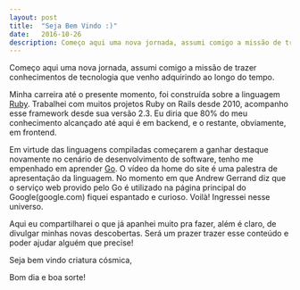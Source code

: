 ```yaml
---
layout: post
title:  "Seja Bem Vindo :)"
date:   2016-10-26
description: Começo aqui uma nova jornada, assumi comigo a missão de trazer conhecimentos de tecnologia que venho adquirindo ao longo do tempo.
---
```


<p class="intro"><span class="dropcap">C</span>omeço aqui uma nova jornada, assumi comigo a missão de trazer conhecimentos de tecnologia que venho adquirindo ao longo do tempo.</p>

Minha carreira até o presente momento, foi construída sobre a linguagem <a href="https://www.ruby-lang.org">Ruby</a>. Trabalhei com muitos projetos Ruby on Rails desde 2010, acompanho esse framework desde sua versão 2.3. Eu diria que 80% do meu conhecimento alcançado até aqui é em backend, e o restante, obviamente, em frontend.

Em virtude das linguagens compiladas começarem a ganhar destaque novamente no cenário de desenvolvimento de software, tenho me empenhado em aprender <a href="https://golang.org/">Go</a>. O vídeo da home do site é uma palestra de apresentação da linguagem. No momento em que Andrew Gerrand diz que o serviço web provido pelo Go é utilizado na página principal do Google(google.com) fiquei espantado e curioso. Voilà! Ingressei nesse universo.

Aqui eu compartilharei o que já apanhei muito pra fazer, além é claro, de divulgar minhas novas descobertas. Será um prazer trazer esse conteúdo e poder ajudar alguém que precise!

Seja bem vindo criatura cósmica,

Bom dia e boa sorte!
